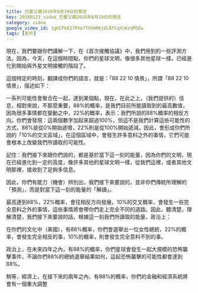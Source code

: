 ```yaml
---
title: 巴夏父親2016年6月19日的預言
key: 20180123_video_巴夏父親2016年6月19日的預言
category: video
google_video_id: 1gUCPkK27PVe7TXVHRKjULBfCqYcKzdPQEw
tags: [影片]
---
```


現在，我們要跟你們講解一下，在《首次接觸協議》中，我們用到的一些評測方法。因為，今天，在這個時間點，你們的星球文明，像很多其他星球一樣，已經進化到開始與外星文明接觸的階段了。

這個特定的時刻，翻譯成你們的語言，就是：「88 22 10 情景」，所謂「88 22 10 情景」，描述如下：

一系列可能性會聚合在一起，達到某個點，現在，在此之上，（我們提供的）信息，相對來說，不那麼重要，88%的概率，是我們目前所能讀取到的最高數值，因為很多事情都在變動之中，22%的概率，表示：我們所說的88%概率的相反方向。你們會發現：這兩個數字加起來超過100%，但這不是我們計算這些可能性的方式，88%是從0%開始遞增，22%則是從100%開始遞減，因此，會形成你們所說的「10%的交叉區域」，在這個區域中，會發生許多意料之外的事情，它們可能會根本上改變我們所讀取的可能性。

記住：我們接下來跟你們說的，都是基於當下這一刻的能量，因為你們的文明，現在已經進化到一定的高度，像許多其他的星球文明一樣，從我們這裡，或者其他文明那裡，接收到了足夠多信息。

因此，你們有能力（機會）辨別出，我們接下來要說的，並非你們傳統所理解的「預測」，而是對當下這一刻的能量的「解讀」。

最高達到88%，22%概率，會往相反方向發展，10%的交叉概率，會發生一些完全意料之外的事情，這些事情將會帶你們走上完全不同的道路。因此，聽清楚，理解清楚，我們接下來要說的話，根據這一刻我們所讀取的能量，政治上：

在你們的文化中（美國），有88%概率，你們會選舉出一位女性總統，22%的概率，會發生完全相反的事，10%的概率，則會發生完全意料不到的事。

政治上，在未來四年之內，有88%的概率，你們星球會發生一起大規模的恐怖襲擊事件，不論你們88%的總統選舉結果如何，這起恐怖襲擊的可能性都會達到88%。

稍等，經濟上，在接下來的兩年之內，有88%的概率，你們的金融和經濟系統將會有一個重大調整
